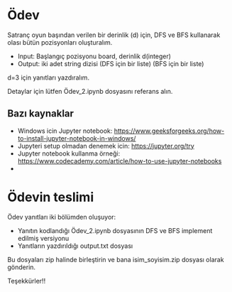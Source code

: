 # Ödev

Satranç oyun başından verilen bir derinlik (d) için, DFS ve BFS kullanarak olası bütün pozisyonları oluşturalım. 

- Input: Başlangıç pozisyonu board, derinlik d(integer)
- Output: iki adet string dizisi (DFS için bir liste) (BFS için bir liste)

d=3 için yanıtları yazdıralım.

Detaylar için lütfen Ödev_2.ipynb dosyasını referans alın. 

## Bazı kaynaklar

- Windows icin Jupyter notebook: https://www.geeksforgeeks.org/how-to-install-jupyter-notebook-in-windows/ 
- Jupyteri setup olmadan denemek icin: https://jupyter.org/try 
- Jupyter notebook kullanma örneği: https://www.codecademy.com/article/how-to-use-jupyter-notebooks 
- 

# Ödevin teslimi

Ödev yanıtları iki bölümden oluşuyor:
 * Yanıtın kodlandığı Ödev_2.ipynb dosyasının DFS ve BFS implement edilmiş versiyonu
 * Yanıtların yazdırıldığı output.txt dosyası
    
Bu dosyaları zip halinde birleştirin ve bana isim_soyisim.zip dosyası olarak gönderin.

Teşekkürler!! 



